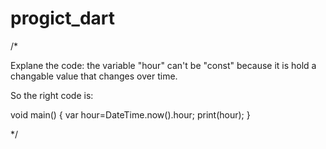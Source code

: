 # progict_dart

/*

Explane the code: the variable "hour" can't be "const" because it is hold a changable value
that changes over time.

So the right code is:

void main() {
var hour=DateTime.now().hour;
  print(hour);
}

*/

